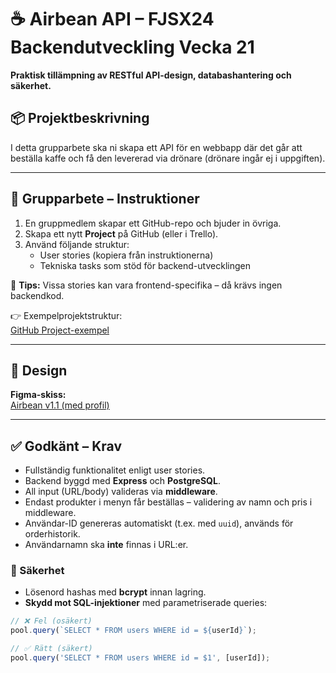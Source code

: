 # ☕ Airbean API – FJSX24 Backendutveckling Vecka 21

**Praktisk tillämpning av RESTful API-design, databashantering och säkerhet.**

## 📦 Projektbeskrivning

I detta grupparbete ska ni skapa ett API för en webbapp där det går att beställa kaffe och få den levererad via drönare (drönare ingår ej i uppgiften).

---

## 👥 Grupparbete – Instruktioner

1. En gruppmedlem skapar ett GitHub-repo och bjuder in övriga.
2. Skapa ett nytt **Project** på GitHub (eller i Trello).
3. Använd följande struktur:
   - User stories (kopiera från instruktionerna)
   - Tekniska tasks som stöd för backend-utvecklingen

📌 **Tips:** Vissa stories kan vara frontend-specifika – då krävs ingen backendkod.

👉 Exempelprojektstruktur:  
[GitHub Project-exempel](https://github.com/users/zocom-christoffer-wallenberg/projects/11/views/1)

---

## 🧩 Design

**Figma-skiss:**  
[Airbean v1.1 (med profil)](https://www.figma.com/file/ONcO3UQRPBLQsZc3FkysMt/AirBean-v.1.1---with-profile?node-id=0%3A1&t=aOiJ6vMVkTI7Xxth-0)

---

## ✅ Godkänt – Krav

- Fullständig funktionalitet enligt user stories.
- Backend byggd med **Express** och **PostgreSQL**.
- All input (URL/body) valideras via **middleware**.
- Endast produkter i menyn får beställas – validering av namn och pris i middleware.
- Användar-ID genereras automatiskt (t.ex. med `uuid`), används för orderhistorik.
- Användarnamn ska **inte** finnas i URL:er.

### 🔐 Säkerhet

- Lösenord hashas med **bcrypt** innan lagring.
- **Skydd mot SQL-injektioner** med parametriserade queries:

```js
// ❌ Fel (osäkert)
pool.query(`SELECT * FROM users WHERE id = ${userId}`);

// ✅ Rätt (säkert)
pool.query('SELECT * FROM users WHERE id = $1', [userId]);

